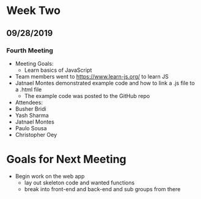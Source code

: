 # Week Two
## 09/28/2019
### Fourth Meeting
* Meeting Goals:
  * Learn basics of JavaScript
* Team members went to https://www.learn-js.org/ to learn JS
* Jatnael Montes demonstrated example code and how to link a .js file to a .html file
   * The example code was posted to the GitHub repo
* Attendees:
 * Busher Bridi
 * Yash Sharma
 * Jatnael Montes
 * Paulo Sousa
 * Christopher Oey
   
# Goals for Next Meeting
* Begin work on the web app
   * lay out skeleton code and wanted functions
   * break into front-end and back-end and sub groups from there
